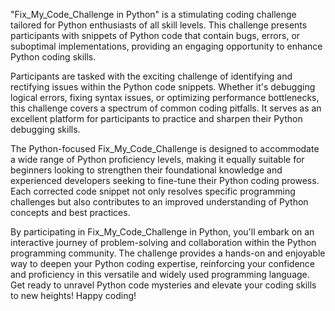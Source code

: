 "Fix_My_Code_Challenge in Python" is a stimulating coding challenge tailored for Python enthusiasts of all skill levels. This challenge presents participants with snippets of Python code that contain bugs, errors, or suboptimal implementations, providing an engaging opportunity to enhance Python coding skills.

Participants are tasked with the exciting challenge of identifying and rectifying issues within the Python code snippets. Whether it's debugging logical errors, fixing syntax issues, or optimizing performance bottlenecks, this challenge covers a spectrum of common coding pitfalls. It serves as an excellent platform for participants to practice and sharpen their Python debugging skills.

The Python-focused Fix_My_Code_Challenge is designed to accommodate a wide range of Python proficiency levels, making it equally suitable for beginners looking to strengthen their foundational knowledge and experienced developers seeking to fine-tune their Python coding prowess. Each corrected code snippet not only resolves specific programming challenges but also contributes to an improved understanding of Python concepts and best practices.

By participating in Fix_My_Code_Challenge in Python, you'll embark on an interactive journey of problem-solving and collaboration within the Python programming community. The challenge provides a hands-on and enjoyable way to deepen your Python coding expertise, reinforcing your confidence and proficiency in this versatile and widely used programming language. Get ready to unravel Python code mysteries and elevate your coding skills to new heights! Happy coding!

